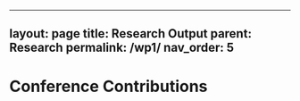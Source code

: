 
---
layout: page
title: Research Output
parent: Research
permalink: /wp1/
nav_order: 5
---

# Conference Contributions



